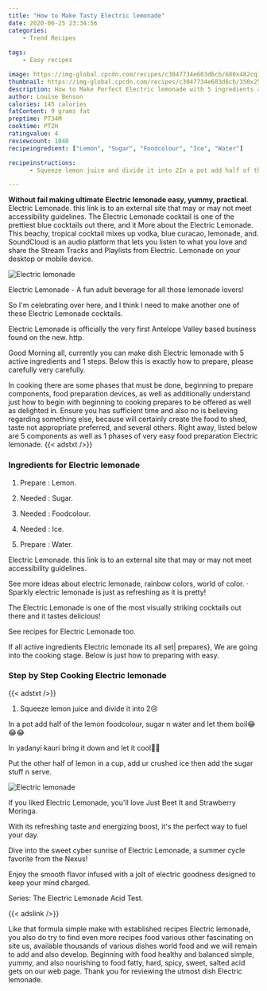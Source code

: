 ```yaml
---
title: "How to Make Tasty Electric lemonade"
date: 2020-06-25 23:34:56
categories:
    - Trend Recipes
    
tags:
    - Easy recipes

image: https://img-global.cpcdn.com/recipes/c3047734e603d6cb/680x482cq70/electric-lemonade-recipe-main-photo.jpg
thumbnail: https://img-global.cpcdn.com/recipes/c3047734e603d6cb/350x250cq70/electric-lemonade-recipe-main-photo.jpg
description: How to Make Perfect Electric lemonade with 5 ingredients and 1 stages of easy cooking.
author: Louise Benson
calories: 145 calories
fatContent: 9 grams fat
preptime: PT34M
cooktime: PT2H
ratingvalue: 4
reviewcount: 1040
recipeingredient: ["Lemon", "Sugar", "Foodcolour", "Ice", "Water"]

recipeinstructions: 
      - Squeeze lemon juice and divide it into 2In a pot add half of the lemon foodcolour sugar n water and let them boilIn yadanyi kauri bring it down and let it cool Put the other half of lemon in a cup add ur crushed ice then add the sugar stuff n serve

---
```




**Without fail making ultimate Electric lemonade easy, yummy, practical**. Electric Lemonade. this link is to an external site that may or may not meet accessibility guidelines. The Electric Lemonade cocktail is one of the prettiest blue cocktails out there, and it More about the Electric Lemonade. This beachy, tropical cocktail mixes up vodka, blue curacao, lemonade, and. SoundCloud is an audio platform that lets you listen to what you love and share the Stream Tracks and Playlists from Electric. Lemonade on your desktop or mobile device.


![Electric lemonade](https://img-global.cpcdn.com/recipes/c3047734e603d6cb/680x482cq70/electric-lemonade-recipe-main-photo.jpg "Electric lemonade")



Electric Lemonade - A fun adult beverage for all those lemonade lovers!

So I&#39;m celebrating over here, and I think I need to make another one of these Electric Lemonade cocktails.

Electric Lemonade is officially the very first Antelope Valley based business found on the new. http.


Good Morning all, currently you can make dish Electric lemonade with 5 active ingredients and 1 steps. Below this is exactly how to prepare, please carefully very carefully.

In cooking there are some phases that must be done, beginning to prepare components, food preparation devices, as well as additionally understand just how to begin with beginning to cooking prepares to be offered as well as delighted in. Ensure you has sufficient time and also no is believing regarding something else, because will certainly create the food to shed, taste not appropriate preferred, and several others. Right away, listed below are 5 components as well as 1 phases of very easy food preparation Electric lemonade.
{{< adstxt />}}

### Ingredients for Electric lemonade


1. Prepare  : Lemon.

1. Needed  : Sugar.

1. Needed  : Foodcolour.

1. Needed  : Ice.

1. Prepare  : Water.


Electric Lemonade. this link is to an external site that may or may not meet accessibility guidelines.

See more ideas about electric lemonade, rainbow colors, world of color. · Sparkly electric lemonade is just as refreshing as it is pretty!

The Electric Lemonade is one of the most visually striking cocktails out there and it tastes delicious!

See recipes for Electric Lemonade too.


If all active ingredients Electric lemonade its all set| prepares}, We are going into the cooking stage. Below is just how to preparing with easy.

### Step by Step Cooking Electric lemonade

{{< adstxt />}}


1. Squeeze lemon juice and divide it into 2😢

In a pot add half of the lemon foodcolour, sugar n water and let them boil😂😂😂

In yadanyi kauri bring it down and let it cool🥶🥶 

Put the other half of lemon in a cup, add ur crushed ice then add the sugar stuff n serve.



![Electric lemonade](https://img-global.cpcdn.com/steps/502ef004516260e4/160x128cq70/electric-lemonade-recipe-step-1-photo.jpg" "Electric lemonade")




If you liked Electric Lemonade, you&#39;ll love Just Beet It and Strawberry Moringa.

With its refreshing taste and energizing boost, it&#39;s the perfect way to fuel your day.

Dive into the sweet cyber sunrise of Electric Lemonade, a summer cycle favorite from the Nexus!

Enjoy the smooth flavor infused with a jolt of electric goodness designed to keep your mind charged.

Series: The Electric Lemonade Acid Test.


{{< adslink />}}

Like that formula simple make with established recipes Electric lemonade, you also do try to find even more recipes food various other fascinating on site us, available thousands of various dishes world food and we will remain to add and also develop. Beginning with food healthy and balanced simple, yummy, and also nourishing to food fatty, hard, spicy, sweet, salted acid gets on our web page. Thank you for reviewing the utmost dish Electric lemonade.
